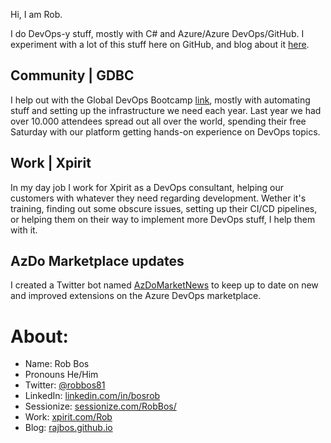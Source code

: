 Hi, I am Rob. 

I do DevOps-y stuff, mostly with C# and Azure/Azure DevOps/GitHub.
I experiment with a lot of this stuff here on GitHub, and blog about it [here](https://rajbos.github.io).

## Community | GDBC
I help out with the Global DevOps Bootcamp [link](https://globaldevopsbootcamp.com), mostly with automating stuff and setting up the infrastructure we need each year. 
Last year we had over 10.000 attendees spread out all over the world, spending their free Saturday with our platform getting hands-on experience on DevOps topics.

## Work | Xpirit
In my day job I work for Xpirit as a DevOps consultant, helping our customers with whatever they need regarding development. Wether it's training, finding out some obscure issues, setting up their CI/CD pipelines, or helping them on their way to implement more DevOps stuff, I help them with it.

## AzDo Marketplace updates
I created a Twitter bot named [AzDoMarketNews](https://twitter.com/azdomarketnews) to keep up to date on new and improved extensions on the Azure DevOps marketplace.

# About:
* Name: Rob Bos
* Pronouns He/Him
* Twitter: [@robbos81](https://twitter.com/robbos81)
* LinkedIn: [linkedin.com/in/bosrob](https://linkedin.com/in/bosrob)
* Sessionize: [sessionize.com/RobBos/](https://sessionize.com/RobBos/)
* Work: [xpirit.com/Rob](https://xpirit.com/rob)
* Blog: [rajbos.github.io](http://rajbos.github.io)
